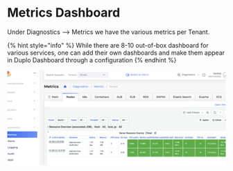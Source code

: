 # Metrics Dashboard

Under Diagnostics --> Metrics we have the various metrics per Tenant.&#x20;

{% hint style="info" %}
While there are 8-10 out-of-box dashboard for various services, one can add their own dashboards and make them appear in Duplo Dashboard through a configuration&#x20;
{% endhint %}

&#x20;&#x20;

![](<../../../.gitbook/assets/image (17) (1).png>)
